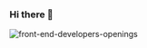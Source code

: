 ### Hi there 👋

<!--
**Kzis/Kzis** is a ✨ _special_ ✨ repository because its `README.md` (this file) appears on your GitHub profile.

Here are some ideas to get you started:

- 🔭 I’m currently working on ...
- 🌱 I’m currently learning ...
- 👯 I’m looking to collaborate on ...
- 🤔 I’m looking for help with ...
- 💬 Ask me about ...
- 📫 How to reach me: ...
- 😄 Pronouns: ...
- ⚡ Fun fact: ...
-->


![front-end-developers-openings](https://user-images.githubusercontent.com/25294734/88893251-48eec880-d270-11ea-8cbb-1167b76763d1.gif)

